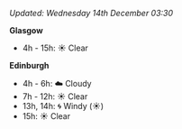*Updated: Wednesday 14th December 03:30*

**Glasgow**

* 4h - 15h: :sunny: Clear

**Edinburgh**

* 4h - 6h: :cloud: Cloudy
* 7h - 12h: :sunny: Clear
* 13h, 14h: :cyclone: Windy (:sunny:)
* 15h: :sunny: Clear
